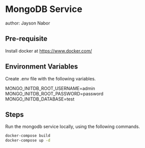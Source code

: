 # MongoDB Service
author: Jayson Nabor

## Pre-requisite
Install docker at https://www.docker.com/

## Environment Variables
Create .env file with the following variables.  

MONGO_INITDB_ROOT_USERNAME=admin
MONGO_INITDB_ROOT_PASSWORD=password
MONGO_INITDB_DATABASE=test

## Steps
Run the mongodb service locally, using the following commands.

```bash
docker-compose build
docker-compose up -d
```

